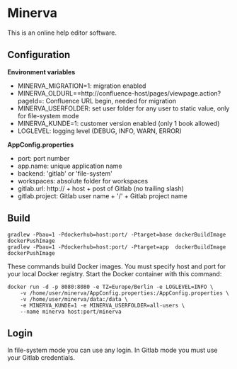 # Minerva

This is an online help editor software.

## Configuration

**Environment variables**

- MINERVA_MIGRATION=1: migration enabled
- MINERVA_OLDURL==http://confluence-host/pages/viewpage.action?pageId=: Confluence URL begin, needed for migration
- MINERVA_USERFOLDER: set user folder for any user to static value, only for file-system mode
- MINERVA_KUNDE=1: customer version enabled (only 1 book allowed)
- LOGLEVEL: logging level (DEBUG, INFO, WARN, ERROR)

**AppConfig.properties**

- port: port number
- app.name: unique application name
- backend: 'gitlab' or 'file-system'
- workspaces: absolute folder for workspaces
- gitlab.url: http:// + host + post of Gitlab (no trailing slash)
- gitlab.project: Gitlab user name + '/' + Gitlab project name

## Build

    gradlew -Pbau=1 -Pdockerhub=host:port/ -Ptarget=base dockerBuildImage dockerPushImage
    gradlew -Pbau=1 -Pdockerhub=host:port/ -Ptarget=app  dockerBuildImage dockerPushImage

These commands build Docker images. You must specify host and port for your local Docker registry.
Start the Docker container with this command:

    docker run -d -p 8080:8080 -e TZ=Europe/Berlin -e LOGLEVEL=INFO \
        -v /home/user/minerva/AppConfig.properties:/AppConfig.properties \
        -v /home/user/minerva/data:/data \
        -e MINERVA_KUNDE=1 -e MINERVA_USERFOLDER=all-users \
        --name minerva host:port/minerva

## Login

In file-system mode you can use any login. In Gitlab mode you must use your Gitlab credentials.
